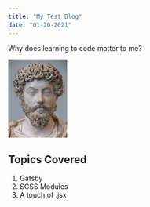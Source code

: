```yaml
---
title: "My Test Blog"
date: "01-20-2021"
---
```

Why does learning to code matter to me?

![Marcus](./download.jpeg)

## Topics Covered

1. Gatsby
2. SCSS Modules
3. A touch of .jsx
